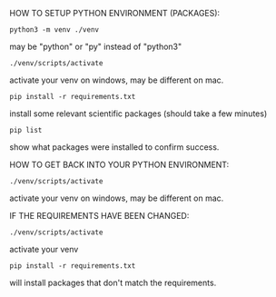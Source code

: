 HOW TO SETUP PYTHON ENVIRONMENT (PACKAGES):

```
python3 -m venv ./venv
```
may be "python" or "py" instead of "python3"
```
./venv/scripts/activate
```
activate your venv on windows, may be different on mac.
```
pip install -r requirements.txt
```
install some relevant scientific packages (should take a few minutes)
```
pip list
```
show what packages were installed to confirm success.


HOW TO GET BACK INTO YOUR PYTHON ENVIRONMENT:
```
./venv/scripts/activate
```
activate your venv on windows, may be different on mac.


IF THE REQUIREMENTS HAVE BEEN CHANGED:
```
./venv/scripts/activate
```
activate your venv
```
pip install -r requirements.txt
```
will install packages that don't match the requirements.

